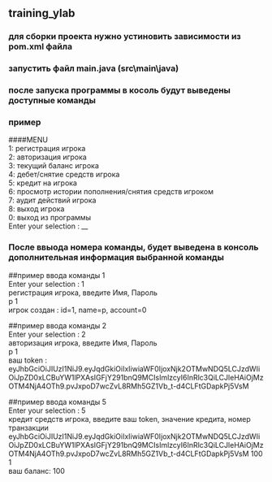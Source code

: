 ## training_ylab<br>
### для сборки проекта нужно устиновить зависимости из pom.xml файла<br>
### запустить файл main.java (src\main\java)<br>
### после запуска программы в косоль будут выведены доступные команды<br>
### пример<br>
####MENU<br>
1: регистрация игрока<br>
2: авторизация игрока<br> 
3: текущий баланс игрока<br>
4: дебет/снятие средств игрока<br>
5: кредит на игрока<br>
6: просмотр истории пополнения/снятия средств игроком<br>
7: аудит действий игрока<br>
8: выход игрока<br>
0: выход из программы<br>
Enter your selection : __<br>

### После ввыода номера команды, будет выведена в консоль дополнительная информация выбранной команды<br>

##пример ввода команды 1<br>
Enter your selection : 1<br>
регистрация игрока, введите Имя, Пароль<br>
p 1<br>
игрок создан : id=1, name=p, account=0<br>

##пример ввода команды 2<br>
Enter your selection : 2<br>
авторизация игрока, введите Имя, Пароль<br>
p 1<br>
ваш token : eyJhbGciOiJIUzI1NiJ9.eyJqdGkiOiIxIiwiaWF0IjoxNjk2OTMwNDQ5LCJzdWIiOiJpZD0xLCBuYW1lPXAsIGFjY291bnQ9MCIsImlzcyI6InRlc3QiLCJleHAiOjMzOTM4NjA4OTh9.pvJxpoD7wcZvL8RMh5GZ1Vb_t-d4CLFtGDapkPj5VsM<br>

##пример ввода команды 5<br>
Enter your selection : 5<br>
кредит средств игрока, введите ваш token, значение кредита, номер транзакции<br>
eyJhbGciOiJIUzI1NiJ9.eyJqdGkiOiIxIiwiaWF0IjoxNjk2OTMwNDQ5LCJzdWIiOiJpZD0xLCBuYW1lPXAsIGFjY291bnQ9MCIsImlzcyI6InRlc3QiLCJleHAiOjMzOTM4NjA4OTh9.pvJxpoD7wcZvL8RMh5GZ1Vb_t-d4CLFtGDapkPj5VsM 100 1<br>
ваш баланс: 100<br>
